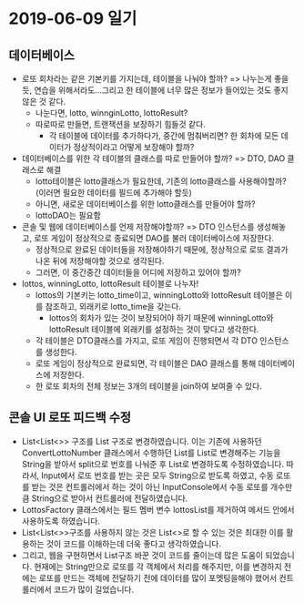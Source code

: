 # 2019-06-09 일기
## 데이터베이스
- 로또 회차라는 같은 기본키를 가지는데, 테이블을 나눠야 할까? => 나누는게 좋을듯, 연습을 위해서라도...그리고 한 테이블에 너무 많은 정보가 들어있는 것도 좋지 않은 것 같다.
  - 나눈다면, lotto, winnginLotto, lottoResult?
  - 따로따로 만들면, 트랜잭션을 보장하기 힘들것 같다.
    - 각 테이블에 데이터를 추가하다가, 중간에 멈춰버리면? 한 회차에 모든 데이터가 정상적이라고 어떻게 보장해야 할까?
- 데이터베이스를 위한 각 테이블의 클래스를 따로 만들어야 할까? => DTO, DAO 클래스로 해결
  - lotto테이블은 lotto클래스가 필요한데, 기존의 lotto클래스를 사용해야할까?(이러면 필요한 데이터를 필드에 추가해야 할듯)
  - 아니면, 새로운 데이터베이스를 위한 lotto클래스를 만들어야 할까?
  - lottoDAO는 필요함
- 콘솔 및 웹에 데이터베이스를 언제 저장해야할까? => DTO 인스턴스를 생성해놓고, 로또 게임이 정상적으로 종료되면 DAO를 불러 데이터베이스에 저장한다.
  - 정상적으로 완료된 데이터들을 저장해야하기 때문에, 정상적으로 로또 결과가 나온 뒤에 저장해야할 것으로 생각된다.
  - 그러면, 이 중간중간 데이터들을 어디에 저장하고 있어야 할까?
- lottos, winningLotto, lottoResult 테이블로 나누자!
  - lottos의 기본키는 lotto_time이고, winningLotto와 lottoResult 테이블은 이를 참조하고, 외래키로 lotto_time을 갖는다.
    - lottos의 회차가 있는 것이 보장되어야 하기 때문에 winningLotto와 lottoResult 테이블에 외래키를 설정하는 것이 맞다고 생각한다.
  - 각 테이블은 DTO클래스를 가지고, 로또 게임이 진행되면서 각 DTO 인스턴스를 생성한다.
  - 로또 게임이 정상적으로 완료되면, 각 테이블은 DAO 클래스를 통해 데이터베이스에 저장한다.
  - 한 로또 회차의 전체 정보는 3개의 테이블을 join하여 보여줄 수 있다.
## 콘솔 UI 로또 피드백 수정
- List<List<>> 구조를 List<String> 구조로 변경하였습니다. 이는 기존에 사용하던 ConvertLottoNumber 클래스에서 수행하던 List<Integer>를 List<LottoNumber>로 변경해주는 기능을 String을 받아서 split으로 번호를 나눠준 후 List<LottoNumber>로 변경하도록 수정하였습니다. 따라서, Input에서 로또 번호를 받는 곳은 모두 String으로 받도록 하였고, 수동 로또를 받는 것은 컨트롤러에서 하는 것이 아닌 InputConsole에서 수동 로또를 개수만큼 String으로 받아서 컨트롤러에 전달하였습니다. 
- LottosFactory 클래스에서는 필드 멤버 변수 lottosList를 제거하여 메서드 안에서 사용하도록 하였습니다.
- List<List<>>구조를 사용하지 않는 것은 List<>로 할 수 있는 것은 최대한 이를 활용하는 것이 코드를 이해하는데 더욱 좋다고 생각하였습니다.
- 그리고, 웹을 구현하면서 List<String>구조 바꾼 것이 코드를 줄이는데 많은 도움이 되었습니다. 현재에는 String만으로 로또를 각 객체에서 처리를 해주지만, 이를 변경하지 전에는 로또를 만드는 객체에 전달하기 전에 데이터를 많이 포멧팅을해야 했어서 컨트롤러에서 코드가 많이 길었습니다.
